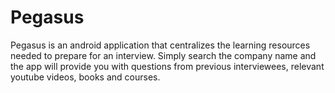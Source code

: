 # Pegasus
Pegasus is an android application that centralizes the learning resources needed to prepare for an interview.
Simply search the company name and the app will provide you with questions from previous interviewees, relevant youtube videos,
books and courses.
